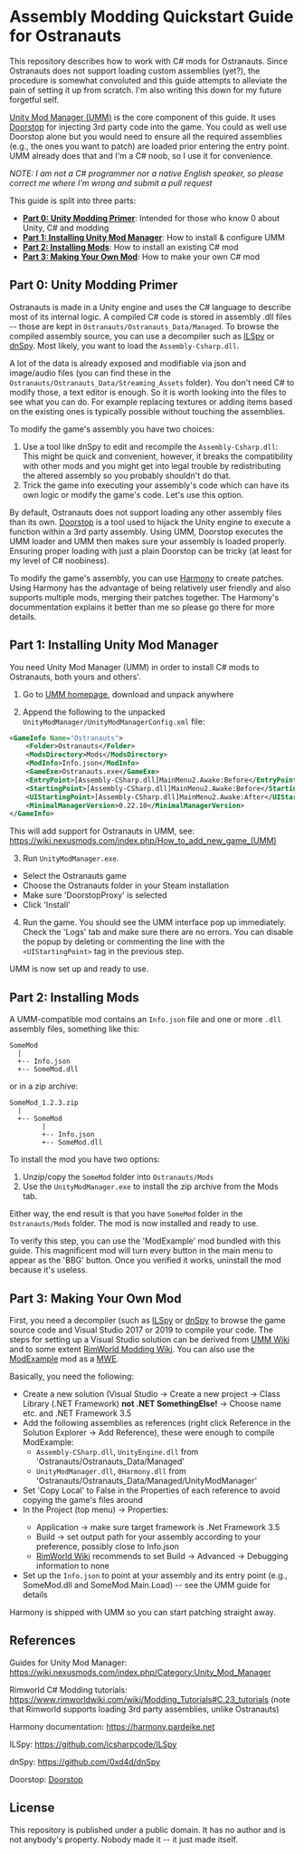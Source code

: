 # Assembly Modding Quickstart Guide for Ostranauts

This repository describes how to work with C# mods for Ostranauts.
Since Ostranauts does not support loading custom assemblies (yet?), the procedure is somewhat convoluted and this guide attempts to alleviate the pain of setting it up from scratch.
I'm also writing this down for my future forgetful self.

[Unity Mod Manager (UMM)](https://www.nexusmods.com/site/mods/21) is the core component of this guide.
It uses [Doorstop](https://github.com/NeighTools/UnityDoorstop) for injecting 3rd party code into the game.
You could as well use Doorstop alone but you would need to ensure all the required assemblies (e.g., the ones you want to patch) are loaded prior entering the entry point.
UMM already does that and I'm a C# noob, so I use it for convenience.

*NOTE: I am not a C# programmer nor a native English speaker, so please correct me where I'm wrong and submit a pull request*

This guide is split into three parts:
* [**Part 0: Unity Modding Primer**](#unity-modding-primer): Intended for those who know 0 about Unity, C# and modding
* [**Part 1: Installing Unity Mod Manager**](#installing-unity-mod-manager): How to install & configure UMM
* [**Part 2: Installing Mods**](#installing-mods): How to install an existing C# mod
* [**Part 3: Making Your Own Mod**](#making-your-own-mods): How to make your own C# mod


## Part 0: Unity Modding Primer

Ostranauts is made in a Unity engine and uses the C# language to describe most of its internal logic.
A compiled C# code is stored in assembly .dll files -- those are kept in `Ostranauts/Ostranauts_Data/Managed`.
To browse the compiled assembly source, you can use a decompiler such as [ILSpy](https://github.com/icsharpcode/ILSpy) or [dnSpy](https://github.com/0xd4d/dnSpy).
Most likely, you want to load the `Assembly-Csharp.dll`.

A lot of the data is already exposed and modifiable via json and image/audio files (you can find these in the `Ostranauts/Ostranauts_Data/Streaming_Assets` folder).
You don't need C# to modify those, a text editor is enough.
So it is worth looking into the files to see what you can do.
For example replacing textures or adding items based on the existing ones is typically possible without touching the assemblies.

To modify the game's assembly you have two choices:
1. Use a tool like dnSpy to edit and recompile the `Assembly-Csharp.dll`: This might be quick and convenient, however, it breaks the compatibility with other mods and you might get into legal trouble by redistributing the altered assembly so you probably shouldn't do that.
2. Trick the game into executing your assembly's code which can have its own logic or modify the game's code. Let's use this option.

By default, Ostranauts does not support loading any other assembly files than its own.
[Doorstop](https://github.com/NeighTools/UnityDoorstop) is a tool used to hijack the Unity engine to execute a function within a 3rd party assembly.
Using UMM, Doorstop executes the UMM loader and UMM then makes sure your assembly is loaded properly.
Ensuring proper loading with just a plain Doorstop can be tricky (at least for my level of C# noobiness).

To modify the game's assembly, you can use [Harmony](https://harmony.pardeike.net) to create patches.
Using Harmony has the advantage of being relatively user friendly and also supports multiple mods, merging their patches together.
The Harmony's docummentation explains it better than me so please go there for more details.


## Part 1: Installing Unity Mod Manager

You need Unity Mod Manager (UMM) in order to install C# mods to Ostranauts, both yours and others'.

1. Go to [UMM homepage](https://www.nexusmods.com/site/mods/21), download and unpack anywhere

2. Append the following to the unpacked `UnityModManager/UnityModManagerConfig.xml` file:
```xml
<GameInfo Name="Ostranauts">
    <Folder>Ostranauts</Folder>
    <ModsDirectory>Mods</ModsDirectory>
    <ModInfo>Info.json</ModInfo>
    <GameExe>Ostranauts.exe</GameExe>
    <EntryPoint>[Assembly-CSharp.dll]MainMenu2.Awake:Before</EntryPoint>
    <StartingPoint>[Assembly-CSharp.dll]MainMenu2.Awake:Before</StartingPoint>        
    <UIStartingPoint>[Assembly-CSharp.dll]MainMenu2.Awake:After</UIStartingPoint>
    <MinimalManagerVersion>0.22.10</MinimalManagerVersion>
</GameInfo>
```
This will add support for Ostranauts in UMM, see: https://wiki.nexusmods.com/index.php/How_to_add_new_game_(UMM)

3. Run `UnityModManager.exe`. 
  * Select the Ostranauts game
  * Choose the Ostranauts folder in your Steam installation 
  * Make sure 'DoorstopProxy' is selected 
  * Click 'Install'

4. Run the game. You should see the UMM interface pop up immediately. Check the 'Logs' tab and make sure there are no errors. You can disable the popup by deleting or commenting the line with the `<UIStartingPoint>` tag in the previous step.

UMM is now set up and ready to use.


## Part 2: Installing Mods

A UMM-compatible mod contains an `Info.json` file and one or more `.dll` assembly files, something like this:
```
SomeMod
  |  
  +-- Info.json
  +-- SomeMod.dll
```
or in a zip archive:
```
SomeMod_1.2.3.zip
  |
  +-- SomeMod
        |  
        +-- Info.json
        +-- SomeMod.dll
```

To install the mod you have two options:
  1. Unzip/copy the `SomeMod` folder into `Ostranauts/Mods`
  2. Use the `UnityModManager.exe` to install the zip archive from the Mods tab.
  
Either way, the end result is that you have `SomeMod` folder in the `Ostranauts/Mods` folder.
The mod is now installed and ready to use.

To verify this step, you can use the 'ModExample' mod bundled with this guide.
This magnificent mod will turn every button in the main menu to appear as the 'BBG' button.
Once you verified it works, uninstall the mod because it's useless.


## Part 3: Making Your Own Mod

First, you need a decompiler (such as [ILSpy](https://github.com/icsharpcode/ILSpy) or [dnSpy](https://github.com/0xd4d/dnSpy) to browse the game source code and Visual Studio 2017 or 2019 to compile your code.
The steps for setting up a Visual Studio solution can be derived from [UMM Wiki](https://wiki.nexusmods.com/index.php/How_to_create_mod_for_unity_game) and to some extent [RimWorld Modding Wiki](https://www.rimworldwiki.com/wiki/Modding_Tutorials/Setting_up_a_solution).
You can also use the [ModExample](ModExample) mod as a [MWE](https://en.wikipedia.org/wiki/Minimal_working_example).

Basically, you need the following:
  * Create a new solution (Visual Studio -> Create a new project -> Class Library (.NET Framework) **not .NET SomethingElse!** -> Choose name etc. and .NET Framework 3.5
  * Add the following assemblies as references (right click Reference in the Solution Explorer -> Add Reference), these were enough to compile ModExample:
    * `Assembly-CSharp.dll`, `UnityEngine.dll` from 'Ostranauts/Ostranauts_Data/Managed'
    * `UnityModManager.dll`, `0Harmony.dll` from  'Ostranauts/Ostranauts_Data/Managed/UnityModManager'
  * Set 'Copy Local' to False in the Properties of each reference to avoid copying the game's files around
  * In the Project (top menu) -> <Mod Name> Properties:
    * Application -> make sure target framework is .Net Framework 3.5
    * Build -> set output path for your assembly according to your preference, possibly close to Info.json   
    * [RimWorld Wiki](https://www.rimworldwiki.com/wiki/Modding_Tutorials/Setting_up_a_solution) recommends to set Build -> Advanced -> Debugging information to none
  * Set up the `Info.json` to point at your assembly and its entry point (e.g., SomeMod.dll and SomeMod.Main.Load) -- see the UMM guide for details 

Harmony is shipped with UMM so you can start patching straight away.


## References

Guides for Unity Mod Manager: https://wiki.nexusmods.com/index.php/Category:Unity_Mod_Manager

Rimworld C# Modding tutorials: https://www.rimworldwiki.com/wiki/Modding_Tutorials#C.23_tutorials (note that Rimworld supports loading 3rd party assemblies, unlike Ostranauts)

Harmony documentation: https://harmony.pardeike.net

ILSpy: https://github.com/icsharpcode/ILSpy

dnSpy: https://github.com/0xd4d/dnSpy

Doorstop:  [Doorstop](https://github.com/NeighTools/UnityDoorstop)


## License

This repository is published under a public domain.
It has no author and is not anybody's property.
Nobody made it -- it just made itself.
